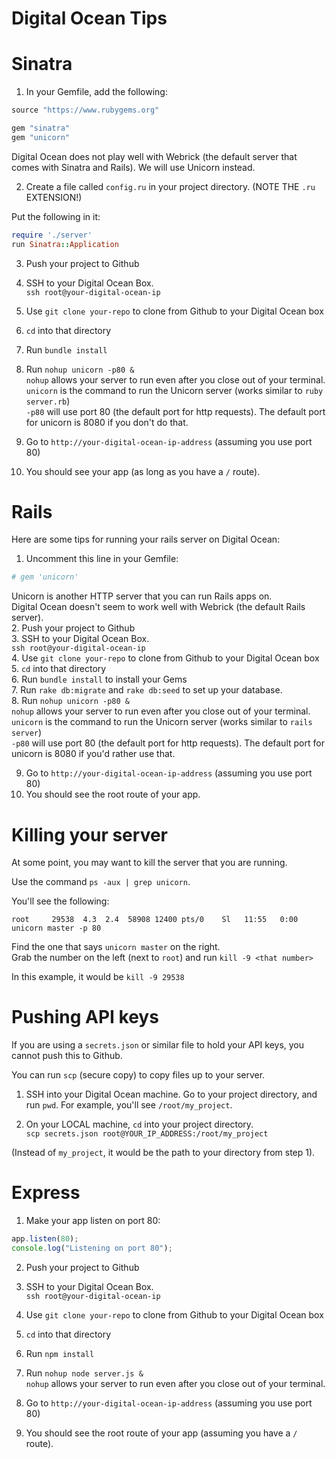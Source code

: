 # Digital Ocean Tips

# Sinatra

1. In your Gemfile, add the following:

```rb
source "https://www.rubygems.org"

gem "sinatra"
gem "unicorn"
```
Digital Ocean does not play well with Webrick (the default server that comes with Sinatra and Rails).  We will use Unicorn instead.

2. Create a file called `config.ru` in your project directory. (NOTE THE `.ru` EXTENSION!)

Put the following in it:

```rb
require './server'
run Sinatra::Application
```

3. Push your project to Github  

4. SSH to your Digital Ocean Box.  
`ssh root@your-digital-ocean-ip`  

5. Use `git clone your-repo` to clone from Github to your Digital Ocean box  

6. `cd` into that directory  

7. Run `bundle install`  

8. Run `nohup unicorn -p80 &`  
`nohup` allows your server to run even after you close out of your terminal.  
`unicorn` is the command to run the Unicorn server (works similar to `ruby server.rb`)  
`-p80` will use port 80 (the default port for http requests).  The default port for unicorn is 8080 if you don't do that.

9. Go to `http://your-digital-ocean-ip-address` (assuming you use port 80)
10. You should see your app (as long as you have a `/` route).

# Rails

Here are some tips for running your rails server on Digital Ocean:

1. Uncomment this line in your Gemfile:

```rb
# gem 'unicorn'
```
Unicorn is another HTTP server that you can run Rails apps on.  
Digital Ocean doesn't seem to work well with Webrick (the default Rails server).  
2. Push your project to Github  
3. SSH to your Digital Ocean Box.  
`ssh root@your-digital-ocean-ip`  
4. Use `git clone your-repo` to clone from Github to your Digital Ocean box  
5. `cd` into that directory  
6. Run `bundle install` to install your Gems  
7. Run `rake db:migrate` and `rake db:seed` to set up your database.  
8. Run `nohup unicorn -p80 &`  
`nohup` allows your server to run even after you close out of your terminal.  
`unicorn` is the command to run the Unicorn server (works similar to `rails server`)  
`-p80` will use port 80 (the default port for http requests).  The default port for unicorn is 8080 if you'd rather use that.

9. Go to `http://your-digital-ocean-ip-address` (assuming you use port 80)
10. You should see the root route of your app.

# Killing your server

At some point, you may want to kill the server that you are running.

Use the command `ps -aux | grep unicorn`.   

You'll see the following: 

```
root     29538  4.3  2.4  58908 12400 pts/0    Sl   11:55   0:00 unicorn master -p 80                                                              
```
Find the one that says `unicorn master` on the right.    
Grab the number on the left (next to `root`) and run `kill -9 <that number>`

In this example, it would be `kill -9 29538`

# Pushing API keys
If you are using a `secrets.json` or similar file to hold your API keys, you cannot push this to Github.

You can run `scp` (secure copy) to copy files up to your server.

1. SSH into your Digital Ocean machine.  Go to your project directory, and run `pwd`.  For example, you'll see `/root/my_project`.

2. On your LOCAL machine, `cd` into your project directory.  
`scp secrets.json root@YOUR_IP_ADDRESS:/root/my_project`

(Instead of `my_project`, it would be the path to your directory from step 1).

# Express
1. Make your app listen on port 80:
```js
app.listen(80);
console.log("Listening on port 80");
```
2. Push your project to Github  

3. SSH to your Digital Ocean Box.  
`ssh root@your-digital-ocean-ip`  

4. Use `git clone your-repo` to clone from Github to your Digital Ocean box  

5. `cd` into that directory  

6. Run `npm install`  

7. Run `nohup node server.js &`  
`nohup` allows your server to run even after you close out of your terminal.  

8. Go to `http://your-digital-ocean-ip-address` (assuming you use port 80)
9. You should see the root route of your app (assuming you have a `/` route).
